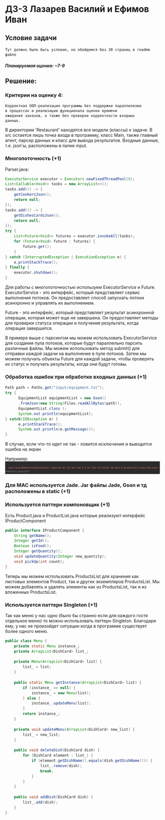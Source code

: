 # ДЗ-3 Лазарев Василий и Ефимов Иван
## Условие задачи
```
Тут должно было быть условие, но обойдемся без 30 страниц в readme файле
```
##### Планируемая оценка: ~7-9

## Решение:
### Критерии на оценку 4:
```
Корректная ООП-реализация программы без поддержки параллелизма
в процессах и реализации функционала оценки времени 
ожидания заказов, а также без проверки корректности входных 
данных.
```
В директории 'Restaurant' находятся все модели (классы) к задаче. В src
остается лишь точка входа в программу, класс Main, также главный агент, парсер данных
и класс для вывода результатов. Входные данные, т.e. json'ы, расположены в папке
input. 
### Многопоточность (+1)
Parser.java:
```Java
ExecutorService executor = Executors.newFixedThreadPool(8);
List<Callable<Void>> tasks = new ArrayList<>();
tasks.add(() -> {
    getCookersJson();
    return null;
});
tasks.add(() -> {
    getDishesCardsJson();
    return null;
});
try {
    List<Future<Void>> futures = executor.invokeAll(tasks);
    for (Future<Void> future : futures) {
        future.get();
    }
} catch (InterruptedException | ExecutionException e) {
    e.printStackTrace();
} finally {
    executor.shutdown();
}
```
Для работы с многопоточностью используем ExecutorService и Future.
ExecutorService - это интерфейс, который представляет сервис выполнения потоков. Он предоставляет способ запускать потоки асинхронно и управлять их выполнением.

Future - это интерфейс, который представляет результат асинхронной операции, которая может еще не завершена. Он предоставляет методы для проверки статуса операции и получения результата, когда операция завершится.

В примере выше с парсингом мы можем использовать 
ExecutorService для создания пула потоков, которые будут 
параллельно парсить различные файлы. Мы можем использовать 
метод submit() для отправки каждой задачи на выполнение в пуле 
потоков. Затем мы можем получать объекты Future для каждой 
задачи, чтобы проверять их статус и получать результаты, 
когда они будут готовы.

### Обработка ошибок при обработке входных данных (+1)
```java
Path path = Paths.get("input/equipment.txt");
try {
      EquipmentList equipmentList = new Gson()
      .fromJson(new String(Files.readAllBytes(path)), 
      EquipmentList.class );
      System.out.println(equipmentList);
} catch(IOException e) {
      e.printStackTrace();
      System.out.println(e.getMessage());
}
```
В случае, если что-то идет не так - ловится исключение и выводится ошибка на экран

Например:
![](static/iamgay.png)
### Для МАС используется Jade. Jar файлы Jade, Gson и тд расположены в static (+1)

### Используется паттерн компоновщик (+1)
Есть Product.java и ProductList.java которые реализуют интерфейс IProductComponent
```java
public interface IProductComponent {
    String getName();
    Integer getId();
    Boolean isFood();
    Integer getQuantity();
    void updateQuantity(Integer new_quantity);
    void pickUp(int count);
}
```
Теперь мы можем использовать ProductsList для хранения как листовых элементов Product, так и других экземпляров ProductsList. Мы можем добавлять и удалять элементы как из ProductsList, так и из вложенных ProductsList.

### Используется паттерн Singleton (+1)
Так как меню у нас одно (было бы странно если для каждого гостя отдельное меню) то можно использовать
паттерн Singleton. Благодаря ему, у нас не произойдет ситуации когда в программе существует более одного меню.

```java
public class Menu {
    private static Menu instance_;
    private ArrayList<DishCard> list_;

    private Menu(ArrayList<DishCard> list) {
        list_ = list;
    }

    public static Menu getInstance(ArrayList<DishCard> list) {
        if (instance_ == null) {
            instance_ = new Menu(list);
        } else {
            instance_.updateMenu(list);
        }
        return instance_;
    }

    private void updateMenu(ArrayList<DishCard> new_list) {
        list_ = new_list;
    }

    public void deleteDish(DishCard dish) {
        for (DishCard element : list_) {
            if (element.getDishName().equals(dish.getDishName())) {
                list_.remove(dish);
                break;
            }
        }
    }

    public void addDish(DishCard dish) {
        list_.add(dish);
    }
}
```



